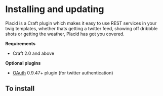 # Installing and updating

Placid is a Craft plugin which makes it easy to use REST services in your twig templates, whether thats getting a twitter feed, showing off dribbble shots or getting the weather, Placid has got you covered.

**Requirements**  

- Craft 2.0 and above

**Optional plugins**

- [OAuth](https://dukt.net/craft/oauth) 0.9.47+ plugin (for twitter authentication)

## To install